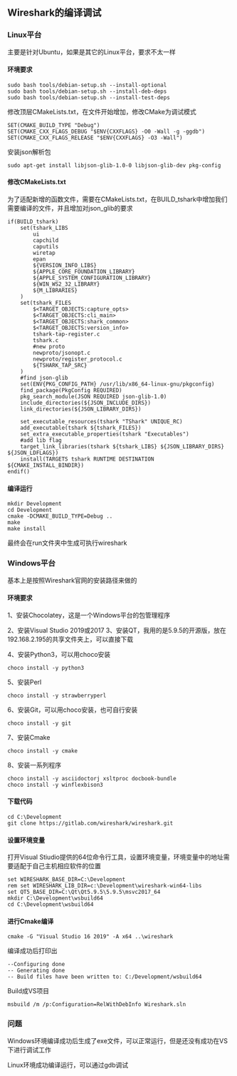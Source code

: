 ## Wireshark的编译调试

### Linux平台

主要是针对Ubuntu，如果是其它的Linux平台，要求不太一样

#### 环境要求

```
sudo bash tools/debian-setup.sh --install-optional
sudo bash tools/debian-setup.sh --install-deb-deps
sudo bash tools/debian-setup.sh --install-test-deps
```

修改顶层CMakeLists.txt，在文件开始增加，修改CMake为调试模式

```
SET(CMAKE_BUILD_TYPE "Debug")
SET(CMAKE_CXX_FLAGS_DEBUG "$ENV{CXXFLAGS} -O0 -Wall -g -ggdb")
SET(CMAKE_CXX_FLAGS_RELEASE "$ENV{CXXFLAGS} -O3 -Wall")
```

安装json解析包

```
sudo apt-get install libjson-glib-1.0-0 libjson-glib-dev pkg-config
```

#### 修改CMakeLists.txt

为了适配新增的函数文件，需要在CMakeLists.txt，在BUILD_tshark中增加我们需要编译的文件，并且增加对json_glib的要求

```
if(BUILD_tshark)
	set(tshark_LIBS
		ui
		capchild
		caputils
		wiretap
		epan
		${VERSION_INFO_LIBS}
		${APPLE_CORE_FOUNDATION_LIBRARY}
		${APPLE_SYSTEM_CONFIGURATION_LIBRARY}
		${WIN_WS2_32_LIBRARY}
		${M_LIBRARIES}
	)
	set(tshark_FILES
		$<TARGET_OBJECTS:capture_opts>
		$<TARGET_OBJECTS:cli_main>
		$<TARGET_OBJECTS:shark_common>
		$<TARGET_OBJECTS:version_info>
		tshark-tap-register.c
		tshark.c
		#new proto
		newproto/jsonopt.c
		newproto/register_protocol.c
		${TSHARK_TAP_SRC}
	)
	#find json-glib
	set(ENV{PKG_CONFIG_PATH} /usr/lib/x86_64-linux-gnu/pkgconfig)
	find_package(PkgConfig REQUIRED)
	pkg_search_module(JSON REQUIRED json-glib-1.0)
	include_directories(${JSON_INCLUDE_DIRS})
	link_directories(${JSON_LIBRARY_DIRS})
	
	set_executable_resources(tshark "TShark" UNIQUE_RC)
	add_executable(tshark ${tshark_FILES})
	set_extra_executable_properties(tshark "Executables")
	#add lib flag
	target_link_libraries(tshark ${tshark_LIBS} ${JSON_LIBRARY_DIRS} ${JSON_LDFLAGS})
	install(TARGETS tshark RUNTIME DESTINATION ${CMAKE_INSTALL_BINDIR})
endif()
```

#### 编译运行

```
mkdir Development
cd Development
cmake -DCMAKE_BUILD_TYPE=Debug ..
make
make install
```

最终会在run文件夹中生成可执行wireshark

### Windows平台

基本上是按照Wireshark官网的安装路径来做的

#### 环境要求

1、安装Chocolatey，这是一个Windows平台的包管理程序

2、安装Visual Studio 2019或2017
3、安装QT，我用的是5.9.5的开源版，放在192.168.2.195的共享文件夹上，可以直接下载

4、安装Python3，可以用choco安装

```
choco install -y python3
```

5、安装Perl

```
choco install -y strawberryperl
```

6、安装Git，可以用choco安装，也可自行安装

```
choco install -y git
```

7、安装Cmake

```
choco install -y cmake
```

8、安装一系列程序

```
choco install -y asciidoctorj xsltproc docbook-bundle
choco install -y winflexbison3
```

#### 下载代码

```
cd C:\Development
git clone https://gitlab.com/wireshark/wireshark.git
```

#### 设置环境变量

打开Visual Stiudio提供的64位命令行工具，设置环境变量，环境变量中的地址需要适配于自己主机相应软件的位置

```
set WIRESHARK_BASE_DIR=C:\Development
rem set WIRESHARK_LIB_DIR=c:\Development\wireshark-win64-libs
set QT5_BASE_DIR=C:\Qt\Qt5.9.5\5.9.5\msvc2017_64
mkdir C:\Development\wsbuild64
cd C:\Development\wsbuild64
```

#### 进行Cmake编译

```
cmake -G "Visual Studio 16 2019" -A x64 ..\wireshark
```

编译成功后打印出

```
--Configuring done
-- Generating done
-- Build files have been written to: C:/Development/wsbuild64
```

Build成VS项目

```
msbuild /m /p:Configuration=RelWithDebInfo Wireshark.sln
```

### 问题

Windows环境编译成功后生成了exe文件，可以正常运行，但是还没有成功在VS下进行调试工作

Linux环境成功编译运行，可以通过gdb调试